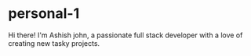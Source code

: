 # personal-1
Hi there! I'm Ashish john, a passionate  full stack developer with a love of creating new  tasky projects. 
